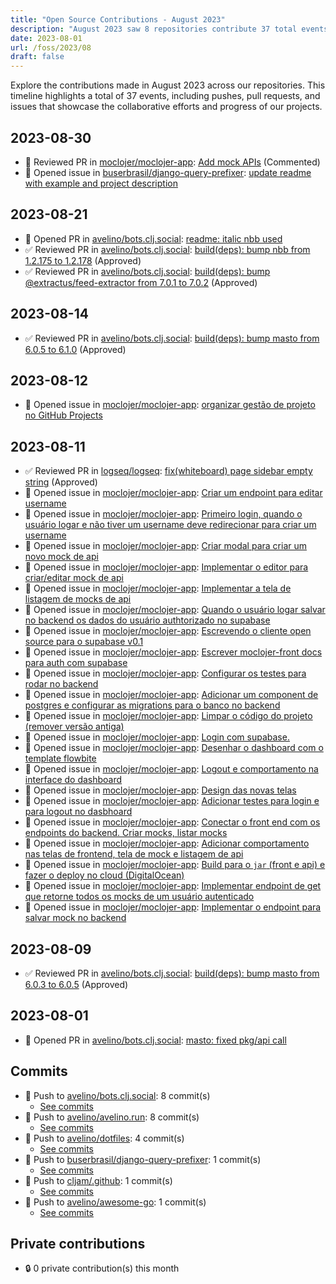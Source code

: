 ```yaml
---
title: "Open Source Contributions - August 2023"
description: "August 2023 saw 8 repositories contribute 37 total events, including 23 issues and 2 pull requests, driving significant progress in various projects."
date: 2023-08-01
url: /foss/2023/08
draft: false
---
```


Explore the contributions made in August 2023 across our repositories. This timeline highlights a total of 37 events, including pushes, pull requests, and issues that showcase the collaborative efforts and progress of our projects.

## 2023-08-30

- 💬 Reviewed PR in [moclojer/moclojer-app](https://github.com/moclojer/moclojer-app): [ Add mock APIs](https://github.com/moclojer/moclojer-app/pull/47#pullrequestreview-1602568143) (Commented)
- 🐛 Opened issue in [buserbrasil/django-query-prefixer](https://github.com/buserbrasil/django-query-prefixer): [update readme with example and project description](https://github.com/buserbrasil/django-query-prefixer/issues/2)

## 2023-08-21

- 🔀 Opened PR in [avelino/bots.clj.social](https://github.com/avelino/bots.clj.social): [readme: italic nbb used](https://github.com/avelino/bots.clj.social/pull/73)
- ✅ Reviewed PR in [avelino/bots.clj.social](https://github.com/avelino/bots.clj.social): [build(deps): bump nbb from 1.2.175 to 1.2.178](https://github.com/avelino/bots.clj.social/pull/71#pullrequestreview-1586566414) (Approved)
- ✅ Reviewed PR in [avelino/bots.clj.social](https://github.com/avelino/bots.clj.social): [build(deps): bump @extractus/feed-extractor from 7.0.1 to 7.0.2](https://github.com/avelino/bots.clj.social/pull/72#pullrequestreview-1586565363) (Approved)

## 2023-08-14

- ✅ Reviewed PR in [avelino/bots.clj.social](https://github.com/avelino/bots.clj.social): [build(deps): bump masto from 6.0.5 to 6.1.0](https://github.com/avelino/bots.clj.social/pull/70#pullrequestreview-1576571268) (Approved)

## 2023-08-12

- 🐛 Opened issue in [moclojer/moclojer-app](https://github.com/moclojer/moclojer-app): [organizar gestão de projeto no GitHub Projects](https://github.com/moclojer/moclojer-app/issues/72)

## 2023-08-11

- ✅ Reviewed PR in [logseq/logseq](https://github.com/logseq/logseq): [fix(whiteboard) page sidebar empty string](https://github.com/logseq/logseq/pull/10018#pullrequestreview-1573238973) (Approved)
- 🐛 Opened issue in [moclojer/moclojer-app](https://github.com/moclojer/moclojer-app): [Criar um endpoint para editar username](https://github.com/moclojer/moclojer-app/issues/71)
- 🐛 Opened issue in [moclojer/moclojer-app](https://github.com/moclojer/moclojer-app): [Primeiro login, quando o usuário logar e não tiver um username deve redirecionar para criar um username](https://github.com/moclojer/moclojer-app/issues/70)
- 🐛 Opened issue in [moclojer/moclojer-app](https://github.com/moclojer/moclojer-app): [Criar modal para criar um novo mock de api](https://github.com/moclojer/moclojer-app/issues/69)
- 🐛 Opened issue in [moclojer/moclojer-app](https://github.com/moclojer/moclojer-app): [Implementar o editor para criar/editar mock de api](https://github.com/moclojer/moclojer-app/issues/68)
- 🐛 Opened issue in [moclojer/moclojer-app](https://github.com/moclojer/moclojer-app): [Implementar a tela de listagem de mocks de api](https://github.com/moclojer/moclojer-app/issues/67)
- 🐛 Opened issue in [moclojer/moclojer-app](https://github.com/moclojer/moclojer-app): [Quando o usuário logar salvar no backend os dados do usuário authtorizado no supabase](https://github.com/moclojer/moclojer-app/issues/66)
- 🐛 Opened issue in [moclojer/moclojer-app](https://github.com/moclojer/moclojer-app): [Escrevendo o cliente open source para o supabase v0.1](https://github.com/moclojer/moclojer-app/issues/65)
- 🐛 Opened issue in [moclojer/moclojer-app](https://github.com/moclojer/moclojer-app): [Escrever moclojer-front docs para auth com supabase](https://github.com/moclojer/moclojer-app/issues/64)
- 🐛 Opened issue in [moclojer/moclojer-app](https://github.com/moclojer/moclojer-app): [Configurar os testes para rodar no backend](https://github.com/moclojer/moclojer-app/issues/63)
- 🐛 Opened issue in [moclojer/moclojer-app](https://github.com/moclojer/moclojer-app): [Adicionar um component de postgres e configurar as migrations para o banco no backend](https://github.com/moclojer/moclojer-app/issues/62)
- 🐛 Opened issue in [moclojer/moclojer-app](https://github.com/moclojer/moclojer-app): [Limpar o código do projeto (remover versão antiga)](https://github.com/moclojer/moclojer-app/issues/61)
- 🐛 Opened issue in [moclojer/moclojer-app](https://github.com/moclojer/moclojer-app): [Login com supabase.](https://github.com/moclojer/moclojer-app/issues/60)
- 🐛 Opened issue in [moclojer/moclojer-app](https://github.com/moclojer/moclojer-app): [Desenhar o dashboard com o template flowbite](https://github.com/moclojer/moclojer-app/issues/59)
- 🐛 Opened issue in [moclojer/moclojer-app](https://github.com/moclojer/moclojer-app): [Logout e comportamento na interface do dashboard](https://github.com/moclojer/moclojer-app/issues/58)
- 🐛 Opened issue in [moclojer/moclojer-app](https://github.com/moclojer/moclojer-app): [Design das novas telas](https://github.com/moclojer/moclojer-app/issues/57)
- 🐛 Opened issue in [moclojer/moclojer-app](https://github.com/moclojer/moclojer-app): [Adicionar testes para login e para logout no dasbhoard](https://github.com/moclojer/moclojer-app/issues/56)
- 🐛 Opened issue in [moclojer/moclojer-app](https://github.com/moclojer/moclojer-app): [Conectar o front end com os endpoints do backend. Criar mocks, listar  mocks](https://github.com/moclojer/moclojer-app/issues/55)
- 🐛 Opened issue in [moclojer/moclojer-app](https://github.com/moclojer/moclojer-app): [Adicionar comportamento nas telas de frontend, tela de mock e listagem de api](https://github.com/moclojer/moclojer-app/issues/54)
- 🐛 Opened issue in [moclojer/moclojer-app](https://github.com/moclojer/moclojer-app): [Build para o `jar` (front e api) e fazer o deploy no cloud (DigitalOcean)](https://github.com/moclojer/moclojer-app/issues/53)
- 🐛 Opened issue in [moclojer/moclojer-app](https://github.com/moclojer/moclojer-app): [Implementar endpoint de get que retorne todos os mocks de um usuário autenticado](https://github.com/moclojer/moclojer-app/issues/52)
- 🐛 Opened issue in [moclojer/moclojer-app](https://github.com/moclojer/moclojer-app): [Implementar o endpoint para salvar mock no backend](https://github.com/moclojer/moclojer-app/issues/51)

## 2023-08-09

- ✅ Reviewed PR in [avelino/bots.clj.social](https://github.com/avelino/bots.clj.social): [build(deps): bump masto from 6.0.3 to 6.0.5](https://github.com/avelino/bots.clj.social/pull/69#pullrequestreview-1569261529) (Approved)

## 2023-08-01

- 🔀 Opened PR in [avelino/bots.clj.social](https://github.com/avelino/bots.clj.social): [masto: fixed pkg/api call](https://github.com/avelino/bots.clj.social/pull/68)

## Commits

- 🔨 Push to [avelino/bots.clj.social](https://github.com/avelino/bots.clj.social): 8 commit(s)
  - [See commits](https://github.com/avelino/bots.clj.social/commits?author=avelino&since=2023-08-01T00:00:00Z&until=2023-08-31T23:59:59Z)
- 🔨 Push to [avelino/avelino.run](https://github.com/avelino/avelino.run): 8 commit(s)
  - [See commits](https://github.com/avelino/avelino.run/commits?author=avelino&since=2023-08-01T00:00:00Z&until=2023-08-31T23:59:59Z)
- 🔨 Push to [avelino/dotfiles](https://github.com/avelino/dotfiles): 4 commit(s)
  - [See commits](https://github.com/avelino/dotfiles/commits?author=avelino&since=2023-08-01T00:00:00Z&until=2023-08-31T23:59:59Z)
- 🔨 Push to [buserbrasil/django-query-prefixer](https://github.com/buserbrasil/django-query-prefixer): 1 commit(s)
  - [See commits](https://github.com/buserbrasil/django-query-prefixer/commits?author=avelino&since=2023-08-01T00:00:00Z&until=2023-08-31T23:59:59Z)
- 🔨 Push to [cljam/.github](https://github.com/cljam/.github): 1 commit(s)
  - [See commits](https://github.com/cljam/.github/commits?author=avelino&since=2023-08-01T00:00:00Z&until=2023-08-31T23:59:59Z)
- 🔨 Push to [avelino/awesome-go](https://github.com/avelino/awesome-go): 1 commit(s)
  - [See commits](https://github.com/avelino/awesome-go/commits?author=avelino&since=2023-08-01T00:00:00Z&until=2023-08-31T23:59:59Z)

## Private contributions

- 🔒 0 private contribution(s) this month

